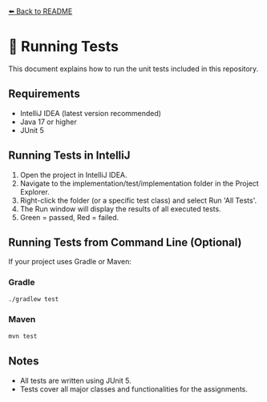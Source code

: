[⬅️ Back to README](README.md)

# 🧪 Running Tests
This document explains how to run the unit tests included in this repository.

## Requirements
- IntelliJ IDEA (latest version recommended)
- Java 17 or higher
- JUnit 5

## Running Tests in IntelliJ
1. Open the project in IntelliJ IDEA.
2. Navigate to the implementation/test/implementation folder in the Project Explorer.
3. Right-click the folder (or a specific test class) and select Run 'All Tests'.
4. The Run window will display the results of all executed tests.
5. Green = passed, Red = failed.

## Running Tests from Command Line (Optional)
If your project uses Gradle or Maven:

### Gradle
```bash
./gradlew test
```

### Maven
```bash
mvn test
```

## Notes
- All tests are written using JUnit 5.
- Tests cover all major classes and functionalities for the assignments.
